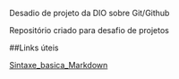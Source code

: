 Desadio de projeto da DIO sobre Git/Github

Repositório criado para desafio de projetos

##Links úteis

[Sintaxe_basica_Markdown](https://www.markdownguide.org/basic-syntax/)
